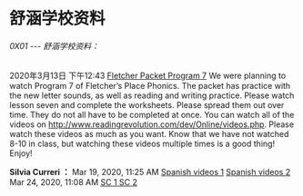 # 舒涵学校资料


###### 0X01 --- 舒涵学校资料：

2020年3月13日 下午12:43
[Fletcher Packet Program 7](http://www.readingrevolution.com/dev/Online/videos.php)
We were planning to watch Program 7 of Fletcher’s Place Phonics. The packet has practice with the new letter sounds, as well as reading and writing practice. Please watch lesson seven and complete the worksheets. Please spread them out over time. They do not all have to be completed at once. You can watch all of the videos on http://www.readingrevolution.com/dev/Online/videos.php. Please watch these videos as much as you want. Know that we have not watched 8-10 in class, but watching these videos multiple times is a good thing!  Enjoy!


**Silvia Curreri ：**
Mar 19, 2020, 11:25 AM
[Spanish videos 1](https://www.youtube.com/watch?v=eM3nhH_1tKA&feature=youtu.be)
[Spanish videos 2 ](https://www.youtube.com/watch?v=WGcf9qS_CPo&feature=youtu.be)
Mar 24, 2020, 11:08 AM
[SC 1 ](https://www.youtube.com/watch?v=5MJbHmgaeDM&feature=share)
[SC 2](https://www.youtube.com/watch?v=XpwbOz4eI4A&feature=share)
